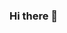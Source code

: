 ### Hi there 👋

<!--
**mendoncamaria/mendoncamaria** is a ✨ _special_ ✨ repository because its `README.md` (this file) appears on your GitHub profile.

Here are some ideas to get you started:



- 🔭 I’m currently working on Personal Portfolio
- 🌱 I’m currently learning SCSS
- 👯 I’m looking to collaborate on React based Frontend Designs
- 🤔 I’m looking for help with ...
- 💬 Ask me about Frontend Stuff
- 📫 How to reach me: ...
- 😄 Pronouns: She/Her
- ⚡ Fun fact: ...

-->
